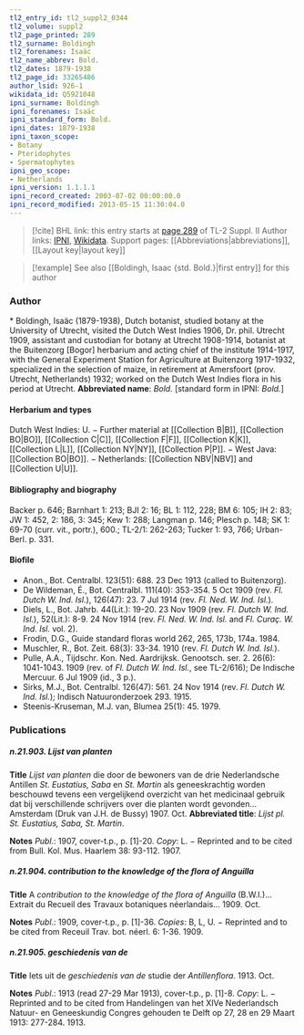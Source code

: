 ```yaml
---
tl2_entry_id: tl2_suppl2_0344
tl2_volume: suppl2
tl2_page_printed: 289
tl2_surname: Boldingh
tl2_forenames: Isaäc
tl2_name_abbrev: Bold.
tl2_dates: 1879-1938
tl2_page_id: 33265486
author_lsid: 926-1
wikidata_id: Q5921048
ipni_surname: Boldingh
ipni_forenames: Isaäc
ipni_standard_form: Bold.
ipni_dates: 1879-1938
ipni_taxon_scope: 
- Botany
- Pteridophytes
- Spermatophytes
ipni_geo_scope: 
- Netherlands
ipni_version: 1.1.1.1
ipni_record_created: 2003-07-02 00:00:00.0
ipni_record_modified: 2013-05-15 11:30:04.0
---
```


> [!cite] BHL link: this entry starts at [page 289](https://www.biodiversitylibrary.org/page/33265486) of TL-2 Suppl. II
> Author links: [IPNI](https://www.ipni.org/a/926-1), [Wikidata](https://www.wikidata.org/wiki/Q5921048). Support pages: [[Abbreviations|abbreviations]], [[Layout key|layout key]]

> [!example] See also [[Boldingh, Isaac {std. Bold.}|first entry]] for this author

### Author

\* Boldingh, Isaäc (1879-1938), Dutch botanist, studied botany at the University of Utrecht, visited the Dutch West Indies 1906, Dr. phil. Utrecht 1909, assistant and custodian for botany at Utrecht 1908-1914, botanist at the Buitenzorg \[Bogor\] herbarium and acting chief of the institute 1914-1917, with the General Experiment Station for Agriculture at Buitenzorg 1917-1932, specialized in the selection of maize, in retirement at Amersfoort (prov. Utrecht, Netherlands) 1932; worked on the Dutch West Indies flora in his period at Utrecht. 
**Abbreviated name**: *Bold.* \[standard form in IPNI: *Bold.*\]

#### Herbarium and types

Dutch West Indies: U. − Further material at [[Collection B|B]], [[Collection BO|BO]], [[Collection C|C]], [[Collection F|F]], [[Collection K|K]], [[Collection L|L]], [[Collection NY|NY]], [[Collection P|P]]. − West Java: [[Collection BO|BO]]. − Netherlands: [[Collection NBV|NBV]] and [[Collection U|U]].

#### Bibliography and biography

Backer p. 646; Barnhart 1: 213; BJI 2: 16; BL 1: 112, 228; BM 6: 105; IH 2: 83; JW 1: 452, 2: 186, 3: 345; Kew 1: 288; Langman p. 146; Plesch p. 148; SK 1: 69-70 (curr. vit., portr.), 600.; TL-2/1: 262-263; Tucker 1: 93, 766; Urban-Berl. p. 331.

#### Biofile

- Anon., Bot. Centralbl. 123(51): 688. 23 Dec 1913 (called to Buitenzorg).
- De Wildeman, É., Bot. Centralbl. 111(40): 353-354. 5 Oct 1909 (rev. *Fl. Dutch W. Ind. Isl.*), 126(47): 23. 7 Jul 1914 (rev. *Fl. Ned. W. Ind. Isl.*).
- Diels, L., Bot. Jahrb. 44(Lit.): 19-20. 23 Nov 1909 (rev. *Fl. Dutch W. Ind. Isl.*), 52(Lit.): 8-9. 24 Nov 1914 (rev. *Fl. Ned. W. Ind. Isl.* and *Fl. Curaç. W. Ind. Isl.* vol. 2).
- Frodin, D.G., Guide standard floras world 262, 265, 173b, 174a. 1984.
- Muschler, R., Bot. Zeit. 68(3): 33-34. 1910 (rev. *Fl. Dutch W. Ind. Isl.*).
- Pulle, A.A., Tijdschr. Kon. Ned. Aardrijksk. Genootsch. ser. 2. 26(6): 1041-1043. 1909 (rev. of *Fl. Dutch W. Ind. Isl.*, see TL-2/616); De Indische Mercuur. 6 Jul 1909 (id., 3 p.).
- Sirks, M.J., Bot. Centralbl. 126(47): 561. 24 Nov 1914 (rev. *Fl. Dutch W. Ind. Isl.*); Indisch Natuuronderzoek 293. 1915.
- Steenis-Kruseman, M.J. van, Blumea 25(1): 45. 1979.

### Publications

##### n.21.903. Lijst van planten

**Title**
*Lijst van planten* die door de bewoners van de drie Nederlandsche Antillen *St. Eustatius, Saba* en *St. Martin* als geneeskrachtig worden beschouwd tevens een vergelijkend overzicht van het medicinaal gebruik dat bij verschillende schrijvers over die planten wordt gevonden... Amsterdam (Druk van J.H. de Bussy) 1907. Oct.
**Abbreviated title**: *Lijst pl. St. Eustatius, Saba, St. Martin*.

**Notes**
*Publ*.: 1907, cover-t.p., p. \[1\]-20. *Copy*: L. − Reprinted and to be cited from Bull. Kol. Mus. Haarlem 38: 93-112. 1907.

##### n.21.904. contribution to the knowledge of the flora of Anguilla

**Title**
A *contribution to the knowledge of the flora of Anguilla* (B.W.I.)... Extrait du Recueil des Travaux botaniques néerlandais... 1909. Oct.

**Notes**
*Publ*.: 1909, cover-t.p., p. \[1\]-36. *Copies*: B, L, U. − Reprinted and to be cited from Receuil Trav. bot. néerl. 6: 1-36. 1909.

##### n.21.905. geschiedenis van de

**Title**
Iets uit de *geschiedenis van de* studie der *Antillenflora*. 1913. Oct.

**Notes**
*Publ*.: 1913 (read 27-29 Mar 1913), cover-t.p., p. \[1\]-8. *Copy*: L. − Reprinted and to be cited from Handelingen van het XIVe Nederlandsch Natuur- en Geneeskundig Congres gehouden te Delft op 27, 28 en 29 Maart 1913: 277-284. 1913.

